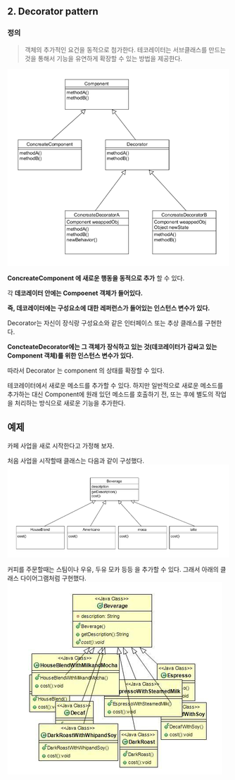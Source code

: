 ## 2. Decorator pattern

### 정의

> 객체의 추가적인 요건을 동적으로 첨가한다.
> 테코레이터는 서브클래스를 만드는 것을 통해서 기능을 유연하게 확장할 수 있는 방법을 제공한다.

![base](/src/main/md/decorator/img/deco1.PNG)

__ConcreateComponent 에 새로운 행동을 동적으로 추가__ 할 수 있다.


각 __데코레이터 안에는 Compoenet 객체가 들어있다.__

__즉, 데코레이터에는 구성요소에 대한 레퍼런스가 들어있는 인스턴스 변수가 있다.__

Decorator는 자신이 장식랑 구성요소와 같은 인터페이스 또는 추상 클래스를 구현한다.

__ConcteateDecorator에는 그 객체가 장식하고 있는 것(데코레이터가 감싸고 있는 Component 객체)를 위한 인스턴스 변수가 있다.__

따라서 Decorator 는 component 의 상태를 확장할 수 있다.

테코레이터에서 새로운 메소드를 추가할 수 있다. 하지만 일반적으로 새로운 메소드를 추가하는 대신 Component에 원래 있던 메소드를 호출하기 전, 또는 후에 별도의 작업을 처리하는 방식으로 새로운 기능을 추가한다.

## 예제

카페 사업을 새로 시작한다고 가정해 보자.

처음 사업을 시작할때 클래스는 다음과 같이 구성했다.
![base](/src/main/md/decorator/img/deco2.PNG)

커피를 주문할때는 스팀이나 우유, 두유 모카 등등 을 추가할 수 있다. 그래서 아래의 클래스 다이어그램처럼 구현했다.
![base](/src/main/md/decorator/img/deco3.PNG)
